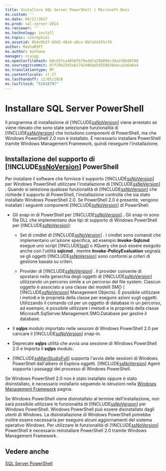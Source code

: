 ```yaml
---
title: Installare SQL Server PowerShell | Microsoft Docs
ms.custom: ''
ms.date: 04/27/2017
ms.prod: sql-server-2014
ms.reviewer: ''
ms.technology: install
ms.topic: conceptual
ms.assetid: 854c0b2f-02d2-46a4-a8cc-6b7a5d191cf8
author: MashaMSFT
ms.author: mathoma
manager: craigg
ms.openlocfilehash: b8cd37ca4058fb79eddfa296896c3da230b98789
ms.sourcegitcommit: 87f29b23d5ab174248dab5d558830eeca2a6a0a4
ms.translationtype: MT
ms.contentlocale: it-IT
ms.lasthandoff: 11/05/2018
ms.locfileid: "51018797"
---
```

# <a name="install-sql-server-powershell"></a>Installare SQL Server PowerShell
  Il programma di installazione di [!INCLUDE[ssNoVersion](../../includes/ssnoversion-md.md)] viene arrestato se viene rilevato che sono state selezionate funzionalità di [!INCLUDE[ssNoVersion](../../includes/ssnoversion-md.md)] che includono componenti di PowerShell, ma che Windows PowerShell 2.0 non è installato. È necessario installare PowerShell tramite Windows Management Framework, quindi rieseguire l'installazione.  
  
## <a name="installing-includessnoversionincludesssnoversion-mdmd-powershell-support"></a>Installazione del supporto di [!INCLUDE[ssNoVersion](../../includes/ssnoversion-md.md)] PowerShell  
 Per installare il software che fornisce il supporto [!INCLUDE[ssNoVersion](../../includes/ssnoversion-md.md)] per Windows PowerShell utilizzare l'installazione di [!INCLUDE[ssNoVersion](../../includes/ssnoversion-md.md)] . Quando si seleziona qualsiasi funzionalità di [!INCLUDE[ssNoVersion](../../includes/ssnoversion-md.md)] che richiede il supporto di PowerShell, l'installazione controlla che sia stato installato Windows PowerShell 2.0. Se PowerShell 2.0 è presente, vengono installati i seguenti componenti [!INCLUDE[ssNoVersion](../../includes/ssnoversion-md.md)] di PowerShell:  
  
-   Gli snap-in di PowerShell per [!INCLUDE[ssNoVersion](../../includes/ssnoversion-md.md)] . Gli snap-in sono file DLL che implementano due tipi di supporto di Windows PowerShell per [!INCLUDE[ssNoVersion](../../includes/ssnoversion-md.md)]:  
  
    -   Set di cmdlet di [!INCLUDE[ssNoVersion](../../includes/ssnoversion-md.md)] . I cmdlet sono comandi che implementano un'azione specifica, ad esempio **Invoke-Sqlcmd** esegue uno script [!INCLUDE[tsql](../../includes/tsql-md.md)] o XQuery che può essere eseguito anche con l'utilità **sqlcmd** , mentre **Invoke-PolicyEvaluation** segnala se gli oggetti [!INCLUDE[ssNoVersion](../../includes/ssnoversion-md.md)] sono conformi ai criteri di gestione basata su criteri.  
  
    -   Provider di [!INCLUDE[ssNoVersion](../../includes/ssnoversion-md.md)] . Il provider consente di spostarsi nella gerarchia degli oggetti di [!INCLUDE[ssNoVersion](../../includes/ssnoversion-md.md)] utilizzando un percorso simile a un percorso del file system. Ciascun oggetto è associato a una classe dei modelli SMO ( [!INCLUDE[ssNoVersion](../../includes/ssnoversion-md.md)] Management Objects). È possibile utilizzare i metodi e le proprietà della classe per eseguire azioni sugli oggetti. Utilizzando il comando cd per un oggetto di database in un percorso, ad esempio, è possibile utilizzare i metodi e le proprietà della classe Microsoft.SqlServer.Management.SMO.Database per gestire il database.  
  
-   Il **sqlps** modulo importato nelle sessioni di Windows PowerShell 2.0 per caricare il [!INCLUDE[ssNoVersion](../../includes/ssnoversion-md.md)] snap-in.  
  
-   Deprecate **sqlps** utilità che avvia una sessione di Windows PowerShell 2.0 e Importa il **sqlps** modulo.  
  
-   [!INCLUDE[ssManStudioFull](../../includes/ssmanstudiofull-md.md)] supporta l'avvio delle sessioni di Windows PowerShell dall'albero di Esplora oggetti. [!INCLUDE[ssNoVersion](../../includes/ssnoversion-md.md)] Agent supporta i passaggi del processo di Windows PowerShell.  
  
 Se Windows PowerShell 2.0 non è stato installato oppure è stato disinstallato, è necessario installarlo seguendo le istruzioni nella [Windows Management Framework](http://go.microsoft.com/fwlink/?LinkId=186214) pagina.  
  
 Se Windows PowerShell viene disinstallato al termine dell'installazione, non sarà possibile utilizzare le funzionalità di [!INCLUDE[ssNoVersion](../../includes/ssnoversion-md.md)] per Windows PowerShell. Windows PowerShell può essere disinstallato dagli utenti di Windows. La disinstallazione di Windows PowerShell potrebbe inoltre essere necessaria per eseguire alcuni aggiornamenti del sistema operativo Windows. Per utilizzare le funzionalità di [!INCLUDE[ssNoVersion](../../includes/ssnoversion-md.md)] PowerShell è necessario reinstallare PowerShell 2.0 tramite Windows Management Framework.  
  
## <a name="see-also"></a>Vedere anche  
 [SQL Server PowerShell](../../powershell/sql-server-powershell.md)  
  
  
